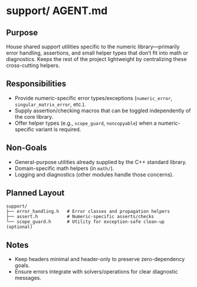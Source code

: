 # support/ AGENT.md

## Purpose
House shared support utilities specific to the numeric library—primarily error handling, assertions, and small helper types that don’t fit into math or diagnostics. Keeps the rest of the project lightweight by centralizing these cross-cutting helpers.

## Responsibilities
- Provide numeric-specific error types/exceptions (`numeric_error`, `singular_matrix_error`, etc.).
- Supply assertion/checking macros that can be toggled independently of the core library.
- Offer helper types (e.g., `scope_guard`, `noncopyable`) when a numeric-specific variant is required.

## Non-Goals
- General-purpose utilities already supplied by the C++ standard library.
- Domain-specific math helpers (in `math/`).
- Logging and diagnostics (other modules handle those concerns).

## Planned Layout
```text
support/
├── error_handling.h   # Error classes and propagation helpers
├── assert.h           # Numeric-specific asserts/checks
└── scope_guard.h      # Utility for exception-safe clean-up (optional)
```

## Notes
- Keep headers minimal and header-only to preserve zero-dependency goals.
- Ensure errors integrate with solvers/operations for clear diagnostic messages.

